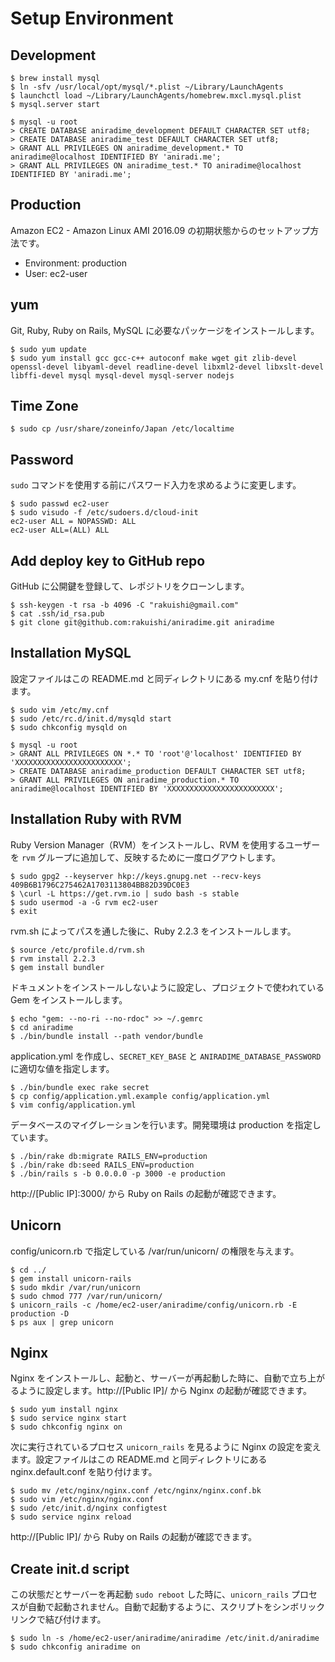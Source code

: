 # Setup Environment

## Development

```
$ brew install mysql
$ ln -sfv /usr/local/opt/mysql/*.plist ~/Library/LaunchAgents
$ launchctl load ~/Library/LaunchAgents/homebrew.mxcl.mysql.plist
$ mysql.server start
```

```
$ mysql -u root
> CREATE DATABASE aniradime_development DEFAULT CHARACTER SET utf8;
> CREATE DATABASE aniradime_test DEFAULT CHARACTER SET utf8;
> GRANT ALL PRIVILEGES ON aniradime_development.* TO aniradime@localhost IDENTIFIED BY 'aniradi.me';
> GRANT ALL PRIVILEGES ON aniradime_test.* TO aniradime@localhost IDENTIFIED BY 'aniradi.me';
```

## Production

Amazon EC2 - Amazon Linux AMI 2016.09 の初期状態からのセットアップ方法です。

* Environment: production
* User: ec2-user

## yum

Git, Ruby, Ruby on Rails, MySQL に必要なパッケージをインストールします。

```
$ sudo yum update
$ sudo yum install gcc gcc-c++ autoconf make wget git zlib-devel openssl-devel libyaml-devel readline-devel libxml2-devel libxslt-devel libffi-devel mysql mysql-devel mysql-server nodejs
```

## Time Zone

```
$ sudo cp /usr/share/zoneinfo/Japan /etc/localtime
```

## Password

`sudo` コマンドを使用する前にパスワード入力を求めるように変更します。

```
$ sudo passwd ec2-user
$ sudo visudo -f /etc/sudoers.d/cloud-init
ec2-user ALL = NOPASSWD: ALL
ec2-user ALL=(ALL) ALL
```

## Add deploy key to GitHub repo

GitHub に公開鍵を登録して、レポジトリをクローンします。

```
$ ssh-keygen -t rsa -b 4096 -C "rakuishi@gmail.com"
$ cat .ssh/id_rsa.pub
$ git clone git@github.com:rakuishi/aniradime.git aniradime
```

## Installation MySQL

設定ファイルはこの README.md と同ディレクトリにある my.cnf を貼り付けます。

```
$ sudo vim /etc/my.cnf
$ sudo /etc/rc.d/init.d/mysqld start
$ sudo chkconfig mysqld on
```

```
$ mysql -u root
> GRANT ALL PRIVILEGES ON *.* TO 'root'@'localhost' IDENTIFIED BY 'XXXXXXXXXXXXXXXXXXXXXXXX';
> CREATE DATABASE aniradime_production DEFAULT CHARACTER SET utf8;
> GRANT ALL PRIVILEGES ON aniradime_production.* TO aniradime@localhost IDENTIFIED BY 'XXXXXXXXXXXXXXXXXXXXXXXX';
```

## Installation Ruby with RVM

Ruby Version Manager（RVM）をインストールし、RVM を使用するユーザーを `rvm` グループに追加して、反映するために一度ログアウトします。

```
$ sudo gpg2 --keyserver hkp://keys.gnupg.net --recv-keys 409B6B1796C275462A1703113804BB82D39DC0E3
$ \curl -L https://get.rvm.io | sudo bash -s stable
$ sudo usermod -a -G rvm ec2-user
$ exit
```

rvm.sh によってパスを通した後に、Ruby 2.2.3 をインストールします。

```
$ source /etc/profile.d/rvm.sh
$ rvm install 2.2.3
$ gem install bundler
```

ドキュメントをインストールしないように設定し、プロジェクトで使われている Gem をインストールします。

```
$ echo "gem: --no-ri --no-rdoc" >> ~/.gemrc
$ cd aniradime
$ ./bin/bundle install --path vendor/bundle
```

application.yml を作成し、`SECRET_KEY_BASE` と `ANIRADIME_DATABASE_PASSWORD` に適切な値を指定します。

```
$ ./bin/bundle exec rake secret
$ cp config/application.yml.example config/application.yml
$ vim config/application.yml
```

データベースのマイグレーションを行います。開発環境は production を指定しています。

```
$ ./bin/rake db:migrate RAILS_ENV=production
$ ./bin/rake db:seed RAILS_ENV=production
$ ./bin/rails s -b 0.0.0.0 -p 3000 -e production
```

http://[Public IP]:3000/ から Ruby on Rails の起動が確認できます。

## Unicorn

config/unicorn.rb で指定している /var/run/unicorn/ の権限を与えます。

```
$ cd ../
$ gem install unicorn-rails
$ sudo mkdir /var/run/unicorn
$ sudo chmod 777 /var/run/unicorn/
$ unicorn_rails -c /home/ec2-user/aniradime/config/unicorn.rb -E production -D
$ ps aux | grep unicorn
```

## Nginx

Nginx をインストールし、起動と、サーバーが再起動した時に、自動で立ち上がるように設定します。http://[Public IP]/ から Nginx の起動が確認できます。

```
$ sudo yum install nginx
$ sudo service nginx start
$ sudo chkconfig nginx on
```

次に実行されているプロセス `unicorn_rails` を見るように Nginx の設定を変えます。設定ファイルはこの README.md と同ディレクトリにある nginx.default.conf を貼り付けます。

```
$ sudo mv /etc/nginx/nginx.conf /etc/nginx/nginx.conf.bk
$ sudo vim /etc/nginx/nginx.conf
$ sudo /etc/init.d/nginx configtest
$ sudo service nginx reload
```

http://[Public IP]/ から Ruby on Rails の起動が確認できます。

## Create init.d script

この状態だとサーバーを再起動 `sudo reboot` した時に、`unicorn_rails` プロセスが自動で起動されません。自動で起動するように、スクリプトをシンボリックリンクで結び付けます。

```
$ sudo ln -s /home/ec2-user/aniradime/aniradime /etc/init.d/aniradime
$ sudo chkconfig aniradime on
```
